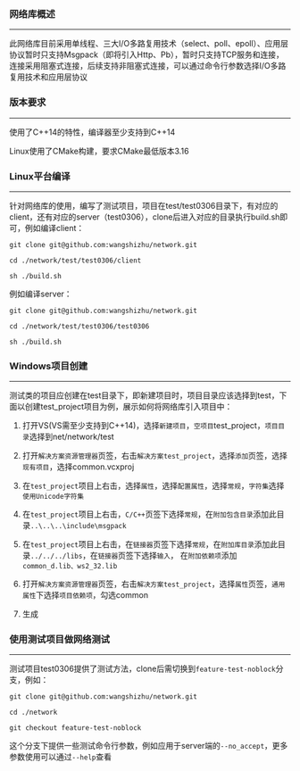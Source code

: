 ### 网络库概述
--------------------------------------------------

此网络库目前采用单线程、三大I/O多路复用技术（select、poll、epoll）、应用层协议暂时只支持Msgpack（即将引入Http、Pb），暂时只支持TCP服务和连接，
连接采用阻塞式连接，后续支持非阻塞式连接，可以通过命令行参数选择I/O多路复用技术和应用层协议

### 版本要求
--------------------------------------------------

使用了C++14的特性，编译器至少支持到C++14

Linux使用了CMake构建，要求CMake最低版本3.16

### Linux平台编译
--------------------------------------------------

针对网络库的使用，编写了测试项目，项目在test/test0306目录下，有对应的client，还有对应的server（test0306），clone后进入对应的目录执行build.sh即可，例如编译client：

	git clone git@github.com:wangshizhu/network.git
	
	cd ./network/test/test0306/client
	
	sh ./build.sh
	
例如编译server：
	
	git clone git@github.com:wangshizhu/network.git
	
	cd ./network/test/test0306/test0306
	
	sh ./build.sh

### Windows项目创建
--------------------------------------------------

测试类的项目应创建在test目录下，即新建项目时，项目目录应该选择到test，下面以创建test_project项目为例，展示如何将网络库引入项目中：

1. 打开VS(VS需至少支持到C++14)，选择`新建项目`，`空项目`test_project，`项目目录`选择到net/network/test

2. 打开`解决方案资源管理器`页签，右击`解决方案test_project`，选择`添加`页签，选择`现有项目`，选择common.vcxproj

3. 在`test_project`项目上右击，选择`属性`，选择`配置属性`，选择`常规`，`字符集`选择`使用Unicode字符集`

4. 在`test_project`项目上右击，`C/C++`页签下选择`常规`，在`附加包含目录`添加此目录`..\..\..\include\msgpack`

5. 在`test_project`项目上右击，在`链接器`页签下选择`常规`，在`附加库目录`添加此目录`../../../libs`，在`链接器`页签下选择`输入`，
在`附加依赖项`添加`common_d.lib、ws2_32.lib`

6. 打开`解决方案资源管理器`页签，右击`解决方案test_project`，选择`属性`页签，`通用属性`下选择`项目依赖项`，勾选common

7. 生成

### 使用测试项目做网络测试
--------------------------------------------------

测试项目test0306提供了测试方法，clone后需切换到`feature-test-noblock`分支，例如：

	git clone git@github.com:wangshizhu/network.git
	
	cd ./network
	
	git checkout feature-test-noblock
	
这个分支下提供一些测试命令行参数，例如应用于server端的`--no_accept`，更多参数使用可以通过`--help`查看
	